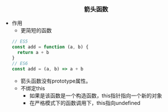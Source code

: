 <h3 align='center'>箭头函数</h3>

* 作用
  - 更简短的函数
  ```js
  // ES5
  const add = function (a, b) {
    return a + b
  }
  // ES6
  const add = (a, b) => a + b
  ```
  - 箭头函数没有prototype属性。
  - 不绑定this 
    - 如果是该函数是一个构造函数，this指针指向一个新的对象
    - 在严格模式下的函数调用下，this指向undefined


